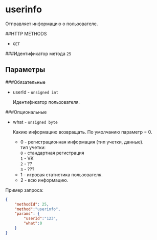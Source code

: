# userinfo

Отправляет информацию о пользователе. 

##HTTP METHODS
* `GET`

###Идентификатор метода
`25`

## Параметры

###Обязательные
* userId - ```unsigned int``` 

    Идентификатор пользователя.
    
###Опциональные
* what - ```unsigned byte```

    Какию информацию возвращать. По умолчанию параметр = 0.
    
    + 0 - регистрационная информация (тип учетки, данные).<br>
        тип учетки:<br>
            ```0``` - стандартная регистрация<br>
            ```1``` - VK<br>
            ```2``` - ??<br>
            ```3``` - ???<br>
    + 1 - игровая статистика пользователя.
    + 2 - всю информацию.

Пример запроса:
```json
{
    "methodId": 25,
    "method":"userinfo",
    "params": {
        "userId":"123",
        "what":0
    }
}
```
    